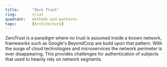 ```yaml
---
title:      "Zero Trust"
ring:       trial
quadrant:   methods-and-patterns
tags:       [Architecture]
---
```


ZeroTrust is a paradigm where no trust is assumed inside a known network, frameworks such as Google's BeyondCorp are build upon that pattern. With the surge of cloud technologies and microservices the network perimeter is ever disappearing. This provides challenges for authentication of subjects that used to heavily rely on network segments. 